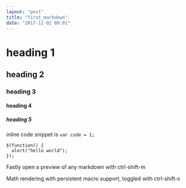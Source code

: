 ```yaml
---
layout: "post"
title: "first_markdown"
date: "2017-11-02 09:01"
---
```


# heading 1
## heading 2
### heading 3
#### heading 4
##### heading 5

inline code snippet is `var code = 1;`


```
$(function() {
  alert("hello world");
});
```

Fastly open a preview of any markdown with ctrl-shift-m

Math rendering with persistent macro support, toggled with ctrl-shift-x
